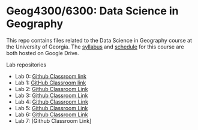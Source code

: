 # Geog4300/6300: Data Science in Geography 

This repo contains files related to the Data Science in Geography course at the University of Georgia. The [syllabus](https://docs.google.com/document/d/1C1GHXTsvwvRl92LuJcXnIIgqvD3WQ9tmZ1REM0LTE_I/edit?usp=sharing) and [schedule](https://docs.google.com/spreadsheets/d/1qpTbkKtXfVOoDy9-1CuXhLkmlSo9DpG1503nmf30bks/edit?usp=sharing) for this course are both hosted on Google Drive.

Lab repositories
* Lab 0: [Github Classroom link]()
* Lab 1: [GitHub Classroom link]()
* Lab 2: [Github Classroom Link]()
* Lab 3: [Github Classroom Link]()
* Lab 4: [Github Classroom Link]()
* Lab 5: [Github Classroom Link]()
* Lab 6: [Github Classroom Link]()
* Lab 7: [Github Classroom Link]

